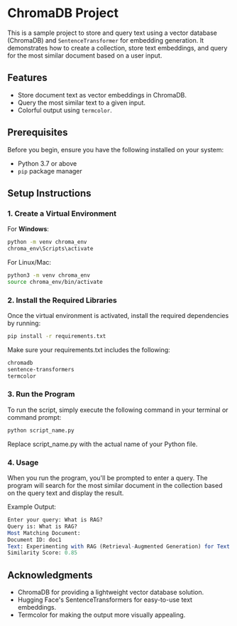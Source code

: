 # ChromaDB Project

This is a sample project to store and query text using a vector database (ChromaDB) and `SentenceTransformer` for embedding generation. It demonstrates how to create a collection, store text embeddings, and query for the most similar document based on a user input.

## Features
- Store document text as vector embeddings in ChromaDB.
- Query the most similar text to a given input.
- Colorful output using `termcolor`.

## Prerequisites
Before you begin, ensure you have the following installed on your system:
- Python 3.7 or above
- `pip` package manager

## Setup Instructions

### 1. Create a Virtual Environment

For **Windows**:
```bash
python -m venv chroma_env
chroma_env\Scripts\activate
```
For Linux/Mac:

```bash
python3 -m venv chroma_env
source chroma_env/bin/activate
```
### 2. Install the Required Libraries
Once the virtual environment is activated, install the required dependencies by running:

```bash
pip install -r requirements.txt
```
Make sure your requirements.txt includes the following:

```txt
chromadb
sentence-transformers
termcolor
```

### 3. Run the Program
To run the script, simply execute the following command in your terminal or command prompt:

```bash
python script_name.py
```
Replace script_name.py with the actual name of your Python file.

### 4. Usage
When you run the program, you'll be prompted to enter a query. The program will search for the most similar document in the collection based on the query text and display the result.

Example Output:

```mathematica
Enter your query: What is RAG?
Query is: What is RAG?
Most Matching Document:
Document ID: doc1
Text: Experimenting with RAG (Retrieval-Augmented Generation) for Text Fine-Tuning!.
Similarity Score: 0.85
```
## Acknowledgments
- ChromaDB for providing a lightweight vector database solution.
- Hugging Face's SentenceTransformers for easy-to-use text embeddings.
- Termcolor for making the output more visually appealing.
